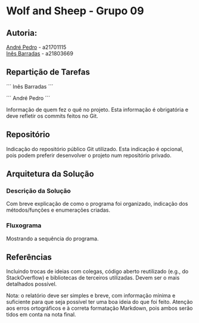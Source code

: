 # Wolf and Sheep - Grupo 09

## Autoria:
[André Pedro](https://github.com/andre-pedro) - a21701115  
[Inês Barradas](https://github.com/kiray96) - a21803669

## Repartição de Tarefas
´´´
Inês Barradas
´´´


´´´
André Pedro
´´´ 


Informação de quem fez o quê no projeto. Esta informação é obrigatória e deve
refletir os commits feitos no Git.


## Repositório 
Indicação do repositório público Git utilizado. Esta indicação é opcional, pois
podem preferir desenvolver o projeto num repositório privado.

## Arquitetura da Solução

### Descrição da Solução
Com breve explicação de como o programa foi organizado, indicação dos
métodos/funções e enumerações criadas.
### Fluxograma
Mostrando a sequência do programa.

## Referências
Incluindo trocas de ideias com colegas, código aberto reutilizado (e.g., do
StackOverflow) e bibliotecas de terceiros utilizadas. Devem ser o mais
detalhados possível.

Nota: o relatório deve ser simples e breve, com informação mínima e suficiente
para que seja possível ter uma boa ideia do que foi feito. Atenção aos erros 
ortográficos e à correta formatação Markdown, pois ambos serão tidos em conta 
na nota final.